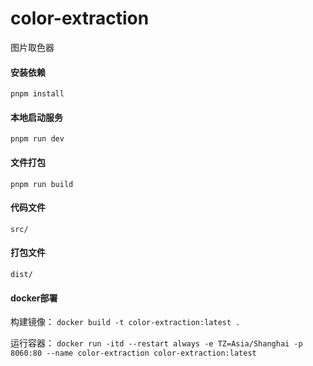 <!--
 * @Author: chenzihan
 * @Date: 2021-11-26 09:07:55
 * @LastEditTime: 2022-10-09 10:15:09
 * @LastEditors: chenzihan
 * @Description:
 * @FilePath: \colorExtraction-demo\README.md
-->

# color-extraction

图片取色器

#### 安装依赖

`pnpm install`

#### 本地启动服务

`pnpm run dev`

#### 文件打包

`pnpm run build`

#### 代码文件

`src/`

#### 打包文件

`dist/`

#### docker部署

构建镜像：
`docker build -t color-extraction:latest .`

运行容器：
`docker run -itd --restart always -e TZ=Asia/Shanghai -p 8060:80 --name color-extraction color-extraction:latest`